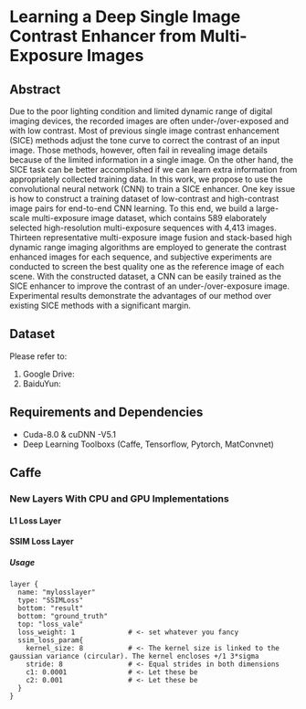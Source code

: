 # Learning a Deep Single Image Contrast Enhancer from Multi-Exposure Images

## Abstract
Due to the poor lighting condition and limited dynamic range of digital imaging devices, the recorded images are often under-/over-exposed and with low contrast. Most of previous single image contrast enhancement (SICE) methods adjust the tone curve to correct the contrast of an input image. Those methods, however, often fail in revealing image details because of the limited information in a single image. On the other hand, the SICE task can be better accomplished if we can learn extra information from appropriately collected training data. In this work, we propose to use the convolutional neural network (CNN) to train a SICE enhancer. One key issue is how to construct a training dataset of low-contrast and high-contrast image pairs for end-to-end CNN learning. To this end, we build a large-scale multi-exposure image dataset, which contains 589 elaborately selected high-resolution multi-exposure sequences with 4,413 images. Thirteen representative multi-exposure image fusion and stack-based high dynamic range imaging algorithms are employed to generate the contrast enhanced images for each sequence, and subjective experiments are conducted to screen the best quality one as the reference image of each scene. With the constructed dataset, a CNN can be easily trained as the SICE enhancer to improve the contrast of an under-/over-exposure image. Experimental results demonstrate the advantages of our method over existing SICE methods with a significant margin.

## Dataset
Please refer to: 
1) Google Drive:
2) BaiduYun:

## Requirements and Dependencies
* Cuda-8.0 & cuDNN -V5.1
* Deep Learning Toolboxs (Caffe, Tensorflow, Pytorch, MatConvnet)

## Caffe 
### New Layers With CPU and GPU Implementations
#### L1 Loss Layer

#### SSIM Loss Layer

##### Usage
```
layer {
  name: "mylosslayer"
  type: "SSIMLoss"
  bottom: "result"
  bottom: "ground_truth"
  top: "loss_vale"
  loss_weight: 1             # <- set whatever you fancy
  ssim_loss_param{
    kernel_size: 8           # <- The kernel size is linked to the gaussian variance (circular). The kernel encloses +/1 3*sigma 
    stride: 8                # <- Equal strides in both dimensions
    c1: 0.0001               # <- Let these be
    c2: 0.001                # <- Let these be
  }
}
```


